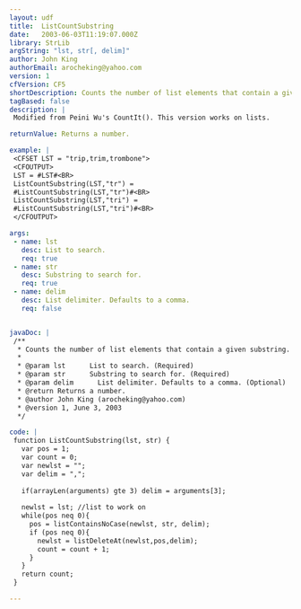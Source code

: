 ```yaml
---
layout: udf
title:  ListCountSubstring
date:   2003-06-03T11:19:07.000Z
library: StrLib
argString: "lst, str[, delim]"
author: John King
authorEmail: arocheking@yahoo.com
version: 1
cfVersion: CF5
shortDescription: Counts the number of list elements that contain a given substring.
tagBased: false
description: |
 Modified from Peini Wu's CountIt(). This version works on lists.

returnValue: Returns a number.

example: |
 <CFSET LST = "trip,trim,trombone">
 <CFOUTPUT>
 LST = #LST#<BR>
 ListCountSubstring(LST,"tr") = 
 #ListCountSubstring(LST,"tr")#<BR>
 ListCountSubstring(LST,"tri") = 
 #ListCountSubstring(LST,"tri")#<BR>
 </CFOUTPUT>

args:
 - name: lst
   desc: List to search.
   req: true
 - name: str
   desc: Substring to search for.
   req: true
 - name: delim
   desc: List delimiter. Defaults to a comma.
   req: false


javaDoc: |
 /**
  * Counts the number of list elements that contain a given substring.
  * 
  * @param lst      List to search. (Required)
  * @param str      Substring to search for. (Required)
  * @param delim      List delimiter. Defaults to a comma. (Optional)
  * @return Returns a number. 
  * @author John King (arocheking@yahoo.com) 
  * @version 1, June 3, 2003 
  */

code: |
 function ListCountSubstring(lst, str) {
   var pos = 1;
   var count = 0;
   var newlst = "";
   var delim = ",";
 
   if(arrayLen(arguments) gte 3) delim = arguments[3];
 
   newlst = lst; //list to work on
   while(pos neq 0){
     pos = listContainsNoCase(newlst, str, delim);
     if (pos neq 0){ 
       newlst = listDeleteAt(newlst,pos,delim);
       count = count + 1;
     }
   }
   return count;
 }

---
```


